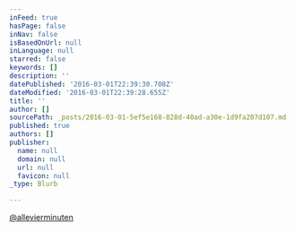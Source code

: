 ```yaml
---
inFeed: true
hasPage: false
inNav: false
isBasedOnUrl: null
inLanguage: null
starred: false
keywords: []
description: ''
datePublished: '2016-03-01T22:39:30.708Z'
dateModified: '2016-03-01T22:39:28.655Z'
title: ''
author: []
sourcePath: _posts/2016-03-01-5ef5e168-828d-40ad-a30e-1d9fa207d107.md
published: true
authors: []
publisher:
  name: null
  domain: null
  url: null
  favicon: null
_type: Blurb

---
```

[@allevierminuten][0]

[0]: http://twitter.com/allevierminuten